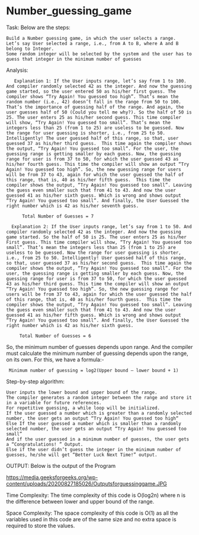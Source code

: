# Number_guessing_game
Task: Below are the steps:

    Build a Number guessing game, in which the user selects a range.
    Let’s say User selected a range, i.e., from A to B, where A and B belong to Integer.
    Some random integer will be selected by the system and the user has to guess that integer in the minimum number of guesses

Analysis:

       Explanation 1: If the User inputs range, let’s say from 1 to 100. And compiler randomly selected 42 as the integer. And now the guessing game started, so the user entered 50 as his/her first guess. The compiler shows “Try Again! You guessed too high”. That’s mean the random number (i.e., 42) doesn’t fall in the range from 50 to 100. That’s the importance of guessing half of the range. And again, the user guesses half of 50 (Could you tell me why?). So the half of 50 is 25. The user enters 25 as his/her second guess. This time compiler will show, “Try Again! You guessed too small”. That’s mean the integers less than 25 (from 1 to 25) are useless to be guessed. Now the range for user guessing is shorter, i.e., from 25 to 50. Intelligently! The user guessed half of this range, so that, user guessed 37 as his/her third guess.  This time again the compiler shows the output, “Try Again! You guessed too small”. For the user, the guessing range is getting smaller by each guess. Now, the guessing range for user is from 37 to 50, for which the user guessed 43 as his/her fourth guess. This time the compiler will show an output “Try Again! You guessed too high”. So, the new guessing range for users will be from 37 to 43, again for which the user guessed the half of this range, that is, 40 as his/her fifth guess.  This time the compiler shows the output, “Try Again! You guessed too small”. Leaving the guess even smaller such that from 41 to 43. And now the user guessed 41 as his/her sixth guess. Which is wrong and shows output “Try Again! You guessed too small”. And finally, the User Guessed the right number which is 42 as his/her seventh guess.

          Total Number of Guesses = 7
      
      Explanation 2: If the User inputs range, let’s say from 1 to 50. And compiler randomly selected 42 as the integer. And now the guessing game started. So the half of 50 is 25. The user enters 25 as his/her First guess. This time compiler will show, “Try Again! You guessed too small”. That’s mean the integers less than 25 (from 1 to 25) are useless to be guessed. Now the range for user guessing is shorter, i.e., from 25 to 50. Intelligently! User guessed half of this range, so that, user guessed 37 as his/her second guess.  This time again the compiler shows the output, “Try Again! You guessed too small”. For the user, the guessing range is getting smaller by each guess. Now, the guessing range for user is from 37 to 50, for which the user guessed 43 as his/her third guess. This time the compiler will show an output “Try Again! You guessed too high”. So, the new guessing range for users will be from 37 to 43, again for which the user guessed the half of this range, that is, 40 as his/her fourth guess.  This time the compiler shows the output, “Try Again! You guessed too small”. Leaving the guess even smaller such that from 41 to 43. And now the user guessed 41 as his/her fifth guess. Which is wrong and shows output “Try Again! You guessed too small”. And finally, the User Guessed the right number which is 42 as his/her sixth guess.

         Total Number of Guesses = 6

So, the minimum number of guesses depends upon range. And the compiler must calculate the minimum number of guessing depends upon the range, on its own. For this, we have a formula:-

     Minimum number of guessing = log2(Upper bound – lower bound + 1)
  
Step-by-step algorithm:

    User inputs the lower bound and upper bound of the range.
    The compiler generates a random integer between the range and store it in a variable for future references.
    For repetitive guessing, a while loop will be initialized.
    If the user guessed a number which is greater than a randomly selected number, the user gets an output “Try Again! You guessed too high“
    Else If the user guessed a number which is smaller than a randomly selected number, the user gets an output “Try Again! You guessed too small”
    And if the user guessed in a minimum number of guesses, the user gets a “Congratulations! ” Output.
    Else if the user didn’t guess the integer in the minimum number of guesses, he/she will get “Better Luck Next Time!” output.

OUTPUT: Below is the output of the Program

https://media.geeksforgeeks.org/wp-content/uploads/20200827185026/Outputsforguessinggame.JPG

Time Complexity: 
The time complexity of this code is O(log2n) where n is the difference between lower and upper bound of the range.

Space Complexity: 
The space complexity of this code is O(1) as all the variables used in this code are of the same size and no extra space is required to store the values.
